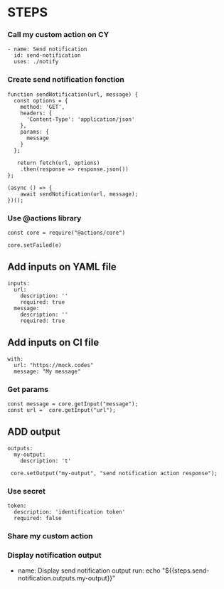 # STEPS

### Call my custom action on CY
```
- name: Send notification
  id: send-notification
  uses: ./notify
```

### Create send notification fonction
```
function sendNotification(url, message) {
  const options = {
    method: 'GET',
    headers: {
      'Content-Type': 'application/json'
    },
    params: {
      message
    }
  };

   return fetch(url, options)
    .then(response => response.json())
};
```

```
(async () => {
    await sendNotification(url, message);
})();
```

### Use @actions library
```
const core = require("@actions/core")
```
```
core.setFailed(e)
```
## Add inputs on YAML file
```
inputs:
  url:
    description: ''
    required: true
  message:
    description: ''
    required: true
```

## Add inputs on CI file
```
with:
  url: "https://mock.codes"
  message: "My message"
```

### Get params
```
const message = core.getInput("message");
const url =  core.getInput("url");
```

## ADD output
```
outputs:
  my-output:
    description: 't'
```

```
 core.setOutput("my-output", "send notification action response");
```

### Use secret
```
token:
  description: 'identification token'
  required: false
```

### Share my custom action 

### Display notification output
- name: Display send notification output
  run: echo "${{steps.send-notification.outputs.my-output}}"